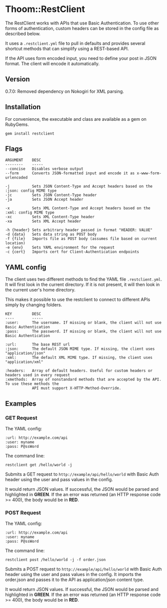 Thoom::RestClient
=================

The RestClient works with APIs that use Basic Authentication. To use other forms of
authentication, custom headers can be stored in the config file as described below.

It uses a `.restclient.yml` file to pull in defaults and provides several shortcut methods
that can simplify using a REST-based API.

If the API uses form encoded input, you need to define your post in JSON format. The client
will encode it automatically.

Version
-------

0.7.0: Removed dependency on Nokogiri for XML parsing.

Installation
------------

For convenience, the executable and class are available as a gem on RubyGems.

    gem install restclient

Flags
-----

	ARGUMENT    DESC
	--------    -----
	--concise   Disables verbose output
	--form      Converts JSON-formatted input and encode it as x-www-form-urlencoded

	-j          Sets JSON Content-Type and Accept headers based on the :json: config MIME type
	-jc         Sets JSON Content-Type header
	-ja         Sets JSON Accept header

	-x          Sets XML Content-Type and Accept headers based on the :xml: config MIME type
	-xc         Sets XML Content-Type header
	-xa         Sets XML Accept header

	-h {header} Sets arbitrary header passed in format "HEADER: VALUE"
	-d {data}   Sets data string as POST body
	-f {file}   Imports file as POST body (assumes file based on current location)
	-e {env}    Sets YAML environment for the request
	-c {cert}   Imports cert for Client-Authentication endpoints

YAML config
-----------

The client uses two different methods to find the YAML file `.restclient.yml`. It will
first look in the current directory. If it is not present, it will then look in the current user's
home directory.

This makes it possible to use the restclient to connect to different APIs simply by changing
folders.

	KEY         DESC
	----        -----
	:user:      The username. If missing or blank, the client will not use Basic Authentication
	:pass:      The password. If missing or blank, the client will not use Basic Authentication

	:url:       The base REST url
	:json:      The default JSON MIME type. If missing, the client uses "application/json"
	:xml:       The default XML MIME type. If missing, the client uses "application/xml"

	:headers:   Array of default headers. Useful for custom headers or headers used in every request
	:xmethods:  Array of nonstandard methods that are accepted by the API. To use these methods the
				API must support X-HTTP-Method-Override.

Examples
--------

### GET Request

The YAML config:

	:url: http://example.com/api
	:user: myname
	:pass: P@ssWord

The command line:

	restclient get /hello/world -j

Submits a GET request to `http://example/api/hello/world` with Basic Auth header using the
user and pass values in the config.

It would return JSON values. If successful, the JSON would be parsed and highlighted in __GREEN__. If
the an error was returned (an HTTP response code >= 400), the body would be in __RED__.

### POST Request

The YAML config:

	:url: http://example.com/api
	:user: myname
	:pass: P@ssWord

The command line:

	restclient post /hello/world -j -f order.json

Submits a POST request to `http://example/api/hello/world` with Basic Auth header using the
user and pass values in the config. It imports the order.json and passes it to the API as application/json
content type.

It would return JSON values. If successful, the JSON would be parsed and highlighted in __GREEN__. If
the an error was returned (an HTTP response code >= 400), the body would be in __RED__.
